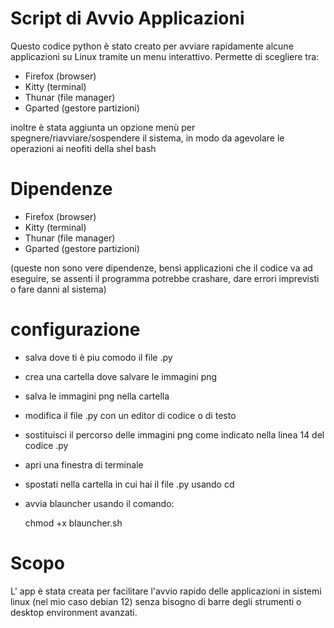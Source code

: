 # Script di Avvio Applicazioni

Questo codice python è stato creato per avviare rapidamente alcune applicazioni su Linux tramite un menu interattivo.
Permette di scegliere tra:

 - Firefox (browser)
 - Kitty (terminal)
 - Thunar (file manager)
 - Gparted (gestore partizioni)

inoltre è stata aggiunta un opzione menù per spegnere/riavviare/sospendere il sistema, in modo da agevolare le operazioni
ai neofiti della shel bash

# Dipendenze

 - Firefox (browser)
 - Kitty (terminal)
 - Thunar (file manager)
 - Gparted (gestore partizioni)

(queste non sono vere dipendenze, bensì applicazioni che il codice va ad eseguire, se assenti il programma potrebbe crashare,
dare errori imprevisti o fare danni al sistema)

# configurazione
 - salva dove ti è piu comodo il file .py
 - crea una cartella dove salvare le immagini png
 - salva le immagini png nella cartella
 - modifica il file .py con un editor di codice o di testo
 - sostituisci il percorso delle immagini png come indicato nella linea 14 del codice .py

 - apri una finestra di terminale
 - spostati nella cartella in cui hai il file .py usando cd
 - avvia blauncher usando il comando:

    chmod +x blauncher.sh

# Scopo

L' app è stata creata per facilitare l'avvio rapido delle applicazioni in sistemi linux (nel mio caso debian 12)
senza bisogno di barre degli strumenti o desktop environment avanzati.
